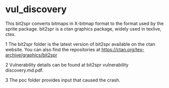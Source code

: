 # vul_discovery
This bit2spr converts bitmaps in X-bitmap format to the format used by the sprite package.
bit2spr is a ctan graphics package, widely used in texlive, ctex.

1 The bit2spr folder is the latest version of bit2spr available on the ctan website. You can also find the repositories at https://ctan.org/tex-archive/graphics/bit2spr

2 Vulnerability details can be found at bit2spr vulnerability discovery.md.pdf.

3 The poc folder provides input that caused the crash.
